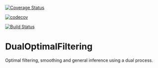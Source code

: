 [![Coverage Status](https://coveralls.io/repos/github/konkam/DualOptimalFiltering.jl/badge.svg?branch=master)](https://coveralls.io/github/konkam/DualOptimalFiltering.jl?branch=master)

[![codecov](https://codecov.io/gh/konkam/DualOptimalFiltering.jl/branch/master/graph/badge.svg)](https://codecov.io/gh/konkam/DualOptimalFiltering.jl)

[![Build Status](https://travis-ci.org/konkam/DualOptimalFiltering.jl.svg?branch=master)](https://travis-ci.org/konkam/DualOptimalFiltering.jl.svg?branch=master)

# DualOptimalFiltering

Optimal filtering, smoothing and general inference using a dual process.
